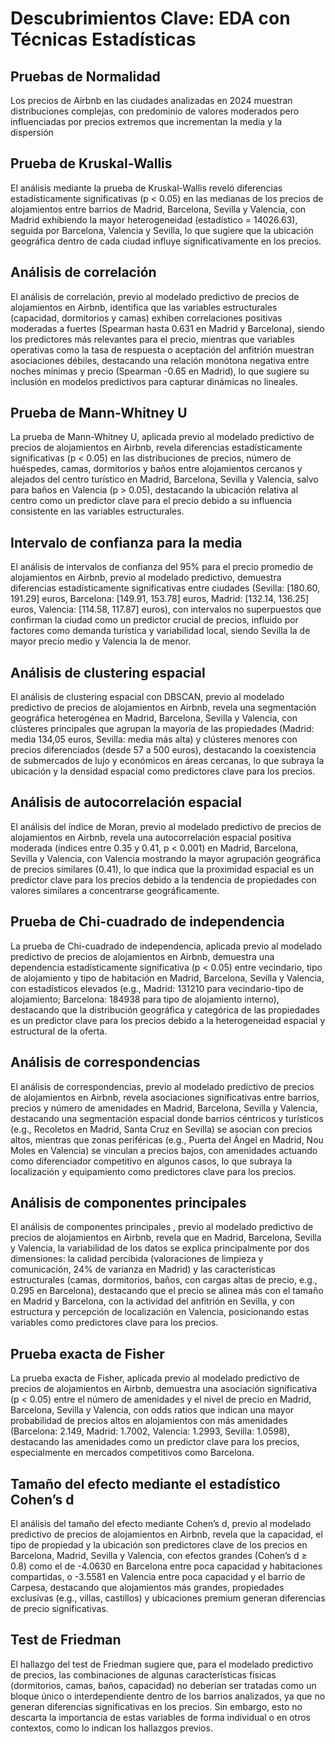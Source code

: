 # Descubrimientos Clave: EDA con Técnicas Estadísticas

## Pruebas de Normalidad
Los precios de Airbnb en las ciudades analizadas en 2024 muestran distribuciones complejas, con predominio de valores moderados pero influenciadas por precios extremos que incrementan la media y la dispersión

## Prueba de Kruskal-Wallis
El análisis mediante la prueba de Kruskal-Wallis reveló diferencias estadísticamente significativas (p < 0.05) en las medianas de los precios de alojamientos entre barrios de Madrid, Barcelona, Sevilla y Valencia, con Madrid exhibiendo la mayor heterogeneidad (estadístico = 14026.63), seguida por Barcelona, Valencia y Sevilla, lo que sugiere que la ubicación geográfica dentro de cada ciudad influye significativamente en los precios.

## Análisis de correlación
El análisis de correlación, previo al modelado predictivo de precios de alojamientos en Airbnb, identifica que las variables estructurales (capacidad, dormitorios y camas) exhiben correlaciones positivas moderadas a fuertes (Spearman hasta 0.631 en Madrid y Barcelona), siendo los predictores más relevantes para el precio, mientras que variables operativas como la tasa de respuesta o aceptación del anfitrión muestran asociaciones débiles, destacando una relación monótona negativa entre noches mínimas y precio (Spearman -0.65 en Madrid), lo que sugiere su inclusión en modelos predictivos para capturar dinámicas no lineales.

## Prueba de Mann-Whitney U	
La prueba de Mann-Whitney U, aplicada previo al modelado predictivo de precios de alojamientos en Airbnb, revela diferencias estadísticamente significativas (p < 0.05) en las distribuciones de precios, número de huéspedes, camas, dormitorios y baños entre alojamientos cercanos y alejados del centro turístico en Madrid, Barcelona, Sevilla y Valencia, salvo para baños en Valencia (p > 0.05), destacando la ubicación relativa al centro como un predictor clave para el precio debido a su influencia consistente en las variables estructurales.

## Intervalo de confianza para la media	
El análisis de intervalos de confianza del 95% para el precio promedio de alojamientos en Airbnb, previo al modelado predictivo, demuestra diferencias estadísticamente significativas entre ciudades (Sevilla: [180.60, 191.29] euros, Barcelona: [149.91, 153.78] euros, Madrid: [132.14, 136.25] euros, Valencia: [114.58, 117.87] euros), con intervalos no superpuestos que confirman la ciudad como un predictor crucial de precios, influido por factores como demanda turística y variabilidad local, siendo Sevilla la de mayor precio medio y Valencia la de menor.

## Análisis de clustering espacial
El análisis de clustering espacial con DBSCAN, previo al modelado predictivo de precios de alojamientos en Airbnb, revela una segmentación geográfica heterogénea en Madrid, Barcelona, Sevilla y Valencia, con clústeres principales que agrupan la mayoría de las propiedades (Madrid: media 134,05 euros, Sevilla: media más alta) y clústeres menores con precios diferenciados (desde 57 a 500 euros), destacando la coexistencia de submercados de lujo y económicos en áreas cercanas, lo que subraya la ubicación y la densidad espacial como predictores clave para los precios.

## Análisis de autocorrelación espacial
El análisis del índice de Moran, previo al modelado predictivo de precios de alojamientos en Airbnb, revela una autocorrelación espacial positiva moderada (índices entre 0.35 y 0.41, p < 0.001) en Madrid, Barcelona, Sevilla y Valencia, con Valencia mostrando la mayor agrupación geográfica de precios similares (0.41), lo que indica que la proximidad espacial es un predictor clave para los precios debido a la tendencia de propiedades con valores similares a concentrarse geográficamente.

## Prueba de Chi-cuadrado de independencia	
La prueba de Chi-cuadrado de independencia, aplicada previo al modelado predictivo de precios de alojamientos en Airbnb, demuestra una dependencia estadísticamente significativa (p < 0.05) entre vecindario, tipo de alojamiento y tipo de habitación en Madrid, Barcelona, Sevilla y Valencia, con estadísticos elevados (e.g., Madrid: 131210 para vecindario-tipo de alojamiento; Barcelona: 184938 para tipo de alojamiento interno), destacando que la distribución geográfica y categórica de las propiedades es un predictor clave para los precios debido a la heterogeneidad espacial y estructural de la oferta.

## Análisis de correspondencias	
El análisis de correspondencias, previo al modelado predictivo de precios de alojamientos en Airbnb, revela asociaciones significativas entre barrios, precios y número de amenidades en Madrid, Barcelona, Sevilla y Valencia, destacando una segmentación espacial donde barrios céntricos y turísticos (e.g., Recoletos en Madrid, Santa Cruz en Sevilla) se asocian con precios altos, mientras que zonas periféricas (e.g., Puerta del Ángel en Madrid, Nou Moles en Valencia) se vinculan a precios bajos, con amenidades actuando como diferenciador competitivo en algunos casos, lo que subraya la localización y equipamiento como predictores clave para los precios.

## Análisis de componentes principales	
El análisis de componentes principales , previo al modelado predictivo de precios de alojamientos en Airbnb, revela que en Madrid, Barcelona, Sevilla y Valencia, la variabilidad de los datos se explica principalmente por dos dimensiones: la calidad percibida (valoraciones de limpieza y comunicación, 24% de varianza en Madrid) y las características estructurales (camas, dormitorios, baños, con cargas altas de precio, e.g., 0.295 en Barcelona), destacando que el precio se alinea más con el tamaño en Madrid y Barcelona, con la actividad del anfitrión en Sevilla, y con estructura y percepción de localización en Valencia, posicionando estas variables como predictores clave para los precios.

## Prueba exacta de Fisher	
La prueba exacta de Fisher, aplicada previo al modelado predictivo de precios de alojamientos en Airbnb, demuestra una asociación significativa (p < 0.05) entre el número de amenidades y el nivel de precio en Madrid, Barcelona, Sevilla y Valencia, con odds ratios que indican una mayor probabilidad de precios altos en alojamientos con más amenidades (Barcelona: 2.149, Madrid: 1.7002, Valencia: 1.2993, Sevilla: 1.0598), destacando las amenidades como un predictor clave para los precios, especialmente en mercados competitivos como Barcelona.

## Tamaño del efecto mediante el estadístico Cohen’s d	
El análisis del tamaño del efecto mediante Cohen’s d, previo al modelado predictivo de precios de alojamientos en Airbnb, revela que la capacidad, el tipo de propiedad y la ubicación son predictores clave de los precios en Barcelona, Madrid, Sevilla y Valencia, con efectos grandes (Cohen’s d ≥ 0.8) como el de -4.0630 en Barcelona entre poca capacidad y habitaciones compartidas, o -3.5581 en Valencia entre poca capacidad y el barrio de Carpesa, destacando que alojamientos más grandes, propiedades exclusivas (e.g., villas, castillos) y ubicaciones premium generan diferencias de precio significativas.


## Test de Friedman	
El hallazgo del test de Friedman sugiere que, para el modelado predictivo de precios, las combinaciones de algunas características físicas (dormitorios, camas, baños, capacidad) no deberían ser tratadas como un bloque único o interdependiente dentro de los barrios analizados, ya que no generan diferencias significativas en los precios. Sin embargo, esto no descarta la importancia de estas variables de forma individual o en otros contextos, como lo indican los hallazgos previos.
